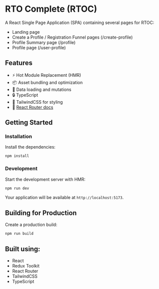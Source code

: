 # RTO Complete (RTOC)

A React Single Page Application (SPA) containing several pages for RTOC:
- Landing page
- Create a Profile / Registration Funnel pages (/create-profile)
- Profile Summary page (/profile)
- Profile page (/user-profile)


## Features

- ⚡️ Hot Module Replacement (HMR)
- 📦 Asset bundling and optimization
- 🔄 Data loading and mutations
- 🔒 TypeScript
- 🎉 TailwindCSS for styling
- 📖 [React Router docs](https://reactrouter.com/)

## Getting Started

### Installation

Install the dependencies:

```bash
npm install
```

### Development

Start the development server with HMR:

```bash
npm run dev
```

Your application will be available at `http://localhost:5173`.

## Building for Production

Create a production build:

```bash
npm run build
```

## Built using:
- React
- Redux Toolkit
- React Router
- TailwindCSS
- TypeScript
